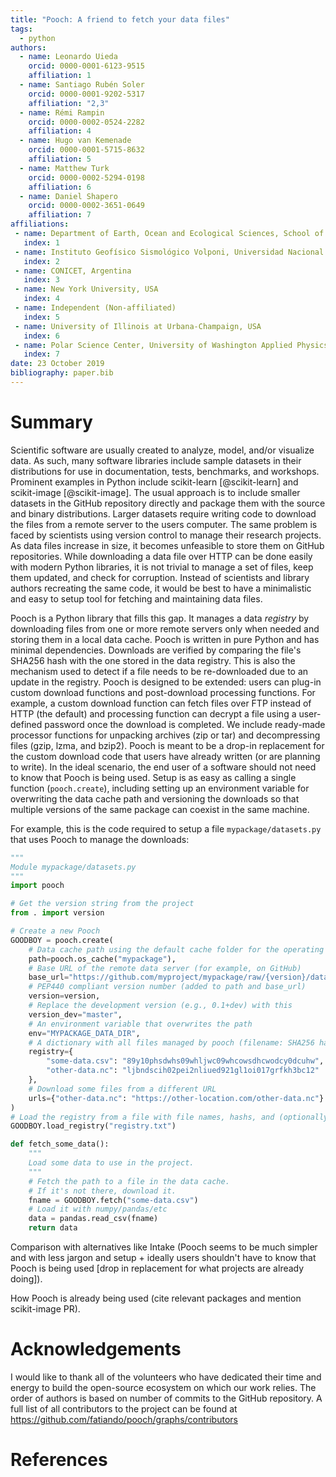 ```yaml
---
title: "Pooch: A friend to fetch your data files"
tags:
  - python
authors:
  - name: Leonardo Uieda
    orcid: 0000-0001-6123-9515
    affiliation: 1
  - name: Santiago Rubén Soler
    orcid: 0000-0001-9202-5317
    affiliation: "2,3"
  - name: Rémi Rampin
    orcid: 0000-0002-0524-2282
    affiliation: 4
  - name: Hugo van Kemenade
    orcid: 0000-0001-5715-8632
    affiliation: 5
  - name: Matthew Turk
    orcid: 0000-0002-5294-0198
    affiliation: 6
  - name: Daniel Shapero
    orcid: 0000-0002-3651-0649
    affiliation: 7
affiliations:
 - name: Department of Earth, Ocean and Ecological Sciences, School of Environmental Sciences, University of Liverpool, UK
   index: 1
 - name: Instituto Geofísico Sismológico Volponi, Universidad Nacional de San Juan, Argentina
   index: 2
 - name: CONICET, Argentina
   index: 3
 - name: New York University, USA
   index: 4
 - name: Independent (Non-affiliated)
   index: 5
 - name: University of Illinois at Urbana-Champaign, USA
   index: 6
 - name: Polar Science Center, University of Washington Applied Physics Lab, USA
   index: 7
date: 23 October 2019
bibliography: paper.bib
---
```


# Summary

Scientific software are usually created to analyze, model, and/or visualize
data.
As such, many software libraries include sample datasets in their distributions
for use in documentation, tests, benchmarks, and workshops.
Prominent examples in Python include scikit-learn [@scikit-learn] and
scikit-image [@scikit-image].
The usual approach is to include smaller datasets in the GitHub repository directly and
package them with the source and binary distributions.
Larger datasets require writing code to download the files from a remote server to the
users computer.
The same problem is faced by scientists using version control to manage their research
projects.
As data files increase in size, it becomes unfeasible to store them on GitHub
repositories.
While downloading a data file over HTTP can be done easily with modern Python libraries,
it is not trivial to manage a set of files, keep them updated, and check for corruption.
Instead of scientists and library authors recreating the same code, it would be best to
have a minimalistic and easy to setup tool for fetching and maintaining data files.

Pooch is a Python library that fills this gap.
It manages a data *registry* by downloading files from one or more remote servers only
when needed and storing them in a local data cache.
Pooch is written in pure Python and has minimal dependencies.
Downloads are verified by comparing the file's SHA256 hash with the one stored in the
data registry.
This is also the mechanism used to detect if a file needs to be re-downloaded due to an
update in the registry.
Pooch is designed to be extended:
users can plug-in custom download functions and post-download processing functions.
For example, a custom download function can fetch files over FTP instead of HTTP (the
default) and processing function can decrypt a file using a user-defined password once
the download is completed.
We include ready-made processor functions for unpacking archives (zip or tar) and
decompressing files (gzip, lzma, and bzip2).
Pooch is meant to be a drop-in replacement for the custom download code that users have
already written (or are planning to write).
In the ideal scenario, the end user of a software should not need to know that Pooch is
being used.
Setup is as easy as calling a single function (`pooch.create`), including setting up an
environment variable for overwriting the data cache path and versioning the downloads so
that multiple versions of the same package can coexist in the same machine.

For example, this is the code required to setup a file `mypackage/datasets.py` that
uses Pooch to manage the downloads:

```python
"""
Module mypackage/datasets.py
"""
import pooch

# Get the version string from the project
from . import version

# Create a new Pooch
GOODBOY = pooch.create(
    # Data cache path using the default cache folder for the operating system
    path=pooch.os_cache("mypackage"),
    # Base URL of the remote data server (for example, on GitHub)
    base_url="https://github.com/myproject/mypackage/raw/{version}/data/",
    # PEP440 compliant version number (added to path and base_url)
    version=version,
    # Replace the development version (e.g., 0.1+dev) with this
    version_dev="master",
    # An environment variable that overwrites the path
    env="MYPACKAGE_DATA_DIR",
    # A dictionary with all files managed by pooch (filename: SHA256 hash)
    registry={
        "some-data.csv": "89y10phsdwhs09whljwc09whcowsdhcwodcy0dcuhw",
        "other-data.nc": "ljbndscih02pei2nliued921gl1oi017grfkh3bc12"
    },
    # Download some files from a different URL
    urls={"other-data.nc": "https://other-location.com/other-data.nc"}
)
# Load the registry from a file with file names, hashs, and (optionally) urls
GOODBOY.load_registry("registry.txt")

def fetch_some_data():
    """
    Load some data to use in the project.
    """
    # Fetch the path to a file in the data cache.
    # If it's not there, download it.
    fname = GOODBOY.fetch("some-data.csv")
    # Load it with numpy/pandas/etc
    data = pandas.read_csv(fname)
    return data
```

Comparison with alternatives like Intake (Pooch seems to be much simpler and with less
jargon and setup + ideally users shouldn't have to know that Pooch is being used [drop
in replacement for what projects are already doing]).

How Pooch is already being used (cite relevant packages and mention scikit-image PR).


# Acknowledgements

I would like to thank all of the volunteers who have dedicated their time and
energy to build the open-source ecosystem on which our work relies.
The order of authors is based on number of commits to the GitHub repository.
A full list of all contributors to the project can be found at
https://github.com/fatiando/pooch/graphs/contributors

# References
